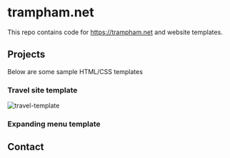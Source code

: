 
# trampham.net

This repo contains code for https://trampham.net and website templates.

## Projects

Below are some sample HTML/CSS templates
### Travel site template

![travel-template](https://user-images.githubusercontent.com/88192771/127772693-7b719f71-5af5-47e4-9090-73ea5f03153b.gif)

### Expanding menu template

## Contact
